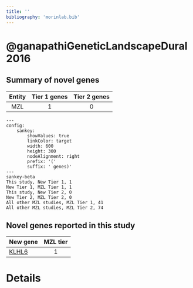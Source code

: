 ```yaml
---
title: ''
bibliography: 'morinlab.bib'
---
```


# @ganapathiGeneticLandscapeDural2016
## Summary of novel genes

|Entity| Tier 1 genes| Tier 2 genes|
|:-:|:-:|:-:|
|MZL|1|0|
```mermaid
---
config:
    sankey:
        showValues: true
        linkColor: target
        width: 600
        height: 300
        nodeAlignment: right
        prefix: '('
        suffix: ' genes)'
---
sankey-beta
This study, New Tier 1, 1
New Tier 1, MZL Tier 1, 1
This study, New Tier 2, 0
New Tier 2, MZL Tier 2, 0
All other MZL studies, MZL Tier 1, 41
All other MZL studies, MZL Tier 2, 74
```


## Novel genes reported in this study

|New gene|MZL tier|
|:-|:-:|
|[KLHL6](../KLHL6)|1 |

# Details


